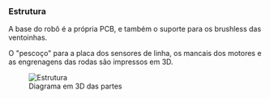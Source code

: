### Estrutura

A base do robô é a própria PCB, e também o suporte para os brushless das ventoinhas.

O "pescoço" para a placa dos sensores de linha, os mancais dos motores e as engrenagens das rodas são impressos em 3D. <!-- Ver qual o plástico -->

<figure>
    <img src="images/raijin/estrutura.png" alt="Estrutura">
    <figcaption>Diagrama em 3D das partes</figcaption>
</figure>
